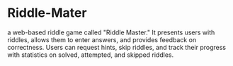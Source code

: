 # Riddle-Mater
a web-based riddle game called "Riddle Master." It presents users with riddles, allows them to enter answers, and provides feedback on correctness. Users can request hints, skip riddles, and track their progress with statistics on solved, attempted, and skipped riddles. 
